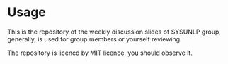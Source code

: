 # Usage
This is the repository of the weekly discussion slides of SYSUNLP group, generally, is used for group members or yourself reviewing.

The repository is licencd by MIT licence, you should observe it.
